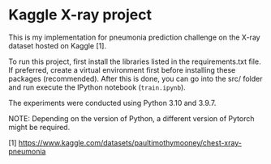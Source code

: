 # Kaggle X-ray project

This is my implementation for pneumonia prediction challenge on the X-ray dataset hosted on Kaggle [1].

To run this project, first install the libraries listed in the requirements.txt file.
If preferred, create a virtual environment first before installing these packages (recommended).
After this is done, you can go into the src/ folder and run execute the IPython notebook (```train.ipynb```).

The experiments were conducted using Python 3.10 and 3.9.7.

NOTE: Depending on the version of Python, a different version of Pytorch might be required.

[1] https://www.kaggle.com/datasets/paultimothymooney/chest-xray-pneumonia

